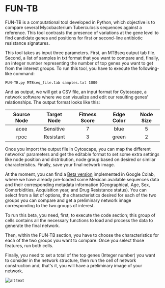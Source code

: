 # FUN-TB

FUN-TB is a computational tool developed in Python, which objective is to compare several Mycobacterium Tuberculosis sequences against a reference. This tool contrasts the presence of variations at the gene level to find candidate genes and positions for first or second-line antibiotic resistance signatures.

This tool takes as input three parameters. First, an MTBseq output tab file. Second, a list of samples in txt format that you want to compare and, finally, an integer number representing the number of top genes you want to get from the interest groups. To run this tool, you have to execute the following-like command:

```
FUN-TB.py MTBseq_file.tab samples.txt 1000
```

And as output, we will get a CSV file, an input format for Cytoscape, a network software where we can visualize and edit our resulting genes' relationships. The output format looks like this:

| Source Node  |  Target Node   | Fitness Score | Edge Color | Node Size |
|    :---:     |     :---:      |     :---:     |    :---:   |   :---:   |
|     acee     |   Sensitive    |       7       |    blue    |     5     |
|     rpoc     |   Resistant    |       3       |    green   |     2     |

Once you import the output file in Cytoscape, you can map the different networks' parameters and get the editable format to set some extra settings like node position and distribution, node group based on desired or similar characteristics.  Finally, save your final network image.

At the moment, you can find a [Beta version](https://colab.research.google.com/drive/1bttbnmZs682GMH_eq-J7EWxsvm6UBFRW?usp=sharing) implemented in Google Colab, where we have already pre-loaded some Mexican available sequences data and their corresponding metadata information (Geographical, Age, Sex, Comorbidities, Acquisition year, and Drug Resistance status). You can select from a list of options, the characteristics desired for each of the two groups you can compare and get a preliminary network image corresponding to the two groups of interest.

To run this beta, you need, first, to execute the code section; this group of cells contains all the necessary functions to load and process the data to generate the final network.

Then, within the FUN-TB section, you have to choose the characteristics for each of the two groups you want to compare. Once you select those features, run both cells.

Finally, you need to set a total of the top genes (Integer number) you want to consider in the network structure, then run the cell of network construction and, that's it, you will have a preliminary image of your network.

![alt text](https://github.com/ind-genomics/FUN-TB/blob/main/Images/Network2.png?raw=true)
